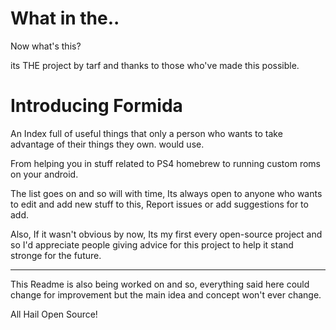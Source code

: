 # What in the..

Now what's this?

its THE project by tarf and thanks to those who've made this possible.

# Introducing Formida

An Index full of useful things that only a person who wants to take advantage of their things they own. would use.

From helping you in stuff related to PS4 homebrew to running custom roms on your android.

The list goes on and so will with time, Its always open to anyone who wants to edit and add new stuff to this, Report issues or add suggestions for to add.

Also, If it wasn't obvious by now, Its my first every open-source project and so I'd appreciate people giving advice for this project to help it stand stronge for the future.


---

This Readme is also being worked on and so, everything said here could change for improvement but the main idea and concept won't ever change.

All Hail Open Source!